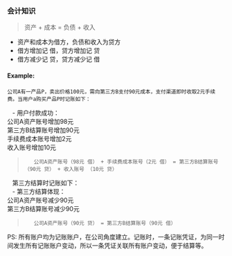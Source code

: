 ### 会计知识
>资产 + 成本 = 负债 + 收入
- 资产和成本为借方，负债和收入为贷方
- 借方增加记 借，贷方增加记 贷
- 借方减少记 贷，贷方减少记 借

#### Example:
    公司A有一产品P，卖出价格100元，需向第三方B支付90元成本，支付渠道即时收取2元手续费。当用户a购买产品P时记账如下：  
    - 用户付款成功：  
    公司A资产账号增加98元  
    第三方B结算账号增加90元  
    手续费成本账号增加2元  
    收入账号增加10元  
>        公司A资产账号（98元 借） + 手续费成本账号（2元 借） = 第三方B结算账号（90元 贷） + 收入账号 （10元 贷）
    
    第三方结算时记账如下：  
    - 第三方结算体现：  
    公司A资产账号减少90元  
    第三方B结算账号减少90元  
>        公司A资产账号（90元 贷） = 第三方B结算账号（90元 借）

PS: 所有账户均为记账账户，在公司角度建立。记账时，一条记账凭证，为同一时间发生所有记账账户变动，所以一条凭证关联所有账户变动，便于结算等。
